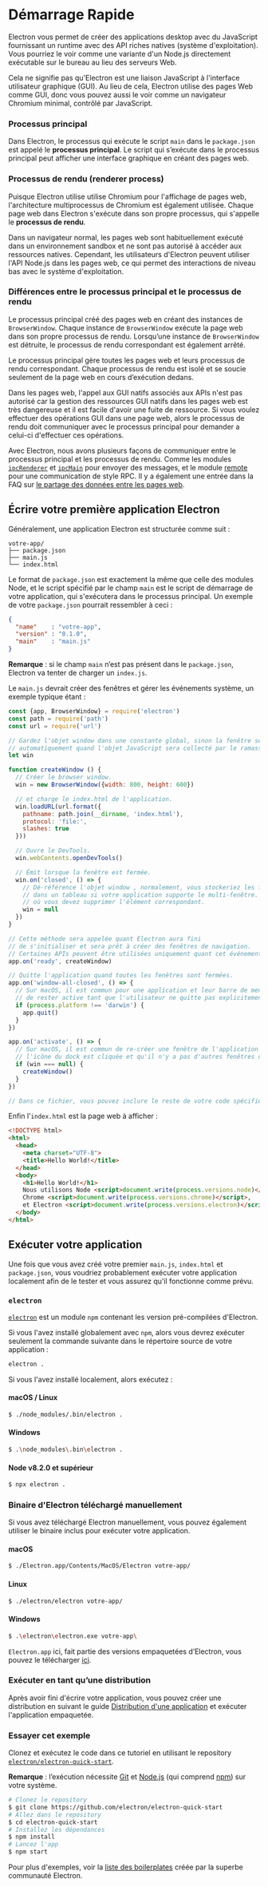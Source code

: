 # Démarrage Rapide

Electron vous permet de créer des applications desktop avec du JavaScript fournissant un runtime avec des API riches natives (système d'exploitation). Vous pourriez le voir comme une variante d'un Node.js directement exécutable sur le bureau au lieu des serveurs Web.

Cela ne signifie pas qu'Electron est une liaison JavaScript à l'interface utilisateur graphique (GUI). Au lieu de cela, Electron utilise des pages Web comme GUI, donc vous pouvez aussi le voir comme un navigateur Chromium minimal, contrôlé par JavaScript.

### Processus principal

Dans Electron, le processus qui exécute le script `main` dans le `package.json` est appelé le **processus principal**. Le script qui s’exécute dans le processus principal peut afficher une interface graphique en créant des pages web.

### Processus de rendu (renderer process)

Puisque Electron utilise utilise Chromium pour l'affichage de pages web, l'architecture multiprocessus de Chromium est également utilisée. Chaque page web dans Electron s'exécute dans son propre processus, qui s'appelle le **processus de rendu**.

Dans un navigateur normal, les pages web sont habituellement exécuté dans un environnement sandbox et ne sont pas autorisé à accéder aux ressources natives. Cependant, les utilisateurs d'Electron peuvent utiliser l'API Node.js dans les pages web, ce qui permet des interactions de niveau bas avec le système d'exploitation.

### Différences entre le processus principal et le processus de rendu

Le processus principal créé des pages web en créant des instances de `BrowserWindow`. Chaque instance de `BrowserWindow` exécute la page web dans son propre processus de rendu. Lorsqu’une instance de `BrowserWindow` est détruite, le processus de rendu correspondant est également arrêté.

Le processus principal gère toutes les pages web et leurs processus de rendu correspondant. Chaque processus de rendu est isolé et se soucie seulement de la page web en cours d’exécution dedans.

Dans les pages web, l'appel aux GUI natifs associés aux APIs n'est pas autorisé car la gestion des ressources GUI natifs dans les pages web est très dangereuse et il est facile d'avoir une fuite de ressource. Si vous voulez effectuer des opérations GUI dans une page web, alors le processus de rendu doit communiquer avec le processus principal pour demander a celui-ci d'effectuer ces opérations.

Avec Electron, nous avons plusieurs façons de communiquer entre le processus principal et les processus de rendu. Comme les modules [`ipcRenderer`](../api/ipc-renderer.md) et [`ipcMain`](../api/ipc-main.md) pour envoyer des messages, et le module [remote](../api/remote.md) pour une communication de style RPC. Il y a également une entrée dans la FAQ sur [le partage des données entre les pages web](../faq.md#how-to-share-data-between-web-pages).

## Écrire votre première application Electron

Généralement, une application Electron est structurée comme suit :

```text
votre-app/
├── package.json
├── main.js
└── index.html
```

Le format de `package.json` est exactement la même que celle des modules Node, et le script spécifié par le champ `main` est le script de démarrage de votre application, qui s'exécutera dans le processus principal. Un exemple de votre `package.json` pourrait ressembler à ceci :

```json
{
  "name"    : "votre-app",
  "version" : "0.1.0",
  "main"    : "main.js"
}
```

**Remarque** : si le champ `main` n’est pas présent dans le `package.json`, Electron va tenter de charger un `index.js`.

Le `main.js` devrait créer des fenêtres et gérer les événements système, un exemple typique étant :

```javascript
const {app, BrowserWindow} = require('electron')
const path = require('path')
const url = require('url')

// Gardez l'objet window dans une constante global, sinon la fenêtre sera fermée
// automatiquement quand l'objet JavaScript sera collecté par le ramasse-miettes.
let win

function createWindow () {
  // Créer le browser window.
  win = new BrowserWindow({width: 800, height: 600})

  // et charge le index.html de l'application.
  win.loadURL(url.format({
    pathname: path.join(__dirname, 'index.html'),
    protocol: 'file:',
    slashes: true
  }))

  // Ouvre le DevTools.
  win.webContents.openDevTools()

  // Émit lorsque la fenêtre est fermée.
  win.on('closed', () => {
    // Dé-référence l'objet window , normalement, vous stockeriez les fenêtres
    // dans un tableau si votre application supporte le multi-fenêtre. C'est le moment
    // où vous devez supprimer l'élément correspondant.
    win = null
  })
}

// Cette méthode sera appelée quant Electron aura fini
// de s'initialiser et sera prêt à créer des fenêtres de navigation.
// Certaines APIs peuvent être utilisées uniquement quant cet événement est émit.
app.on('ready', createWindow)

// Quitte l'application quand toutes les fenêtres sont fermées.
app.on('window-all-closed', () => {
  // Sur macOS, il est commun pour une application et leur barre de menu
  // de rester active tant que l'utilisateur ne quitte pas explicitement avec Cmd + Q
  if (process.platform !== 'darwin') {
    app.quit()
  }
})

app.on('activate', () => {
  // Sur macOS, il est commun de re-créer une fenêtre de l'application quand
  // l'icône du dock est cliquée et qu'il n'y a pas d'autres fenêtres d'ouvertes.
  if (win === null) {
    createWindow()
  }
})

// Dans ce fichier, vous pouvez inclure le reste de votre code spécifique au processus principal. Vous pouvez également le mettre dans des fichiers séparés et les inclure ici.
```

Enfin l'`index.html` est la page web à afficher :

```html
<!DOCTYPE html>
<html>
  <head>
    <meta charset="UTF-8">
    <title>Hello World!</title>
  </head>
  <body>
    <h1>Hello World!</h1>
    Nous utilisons Node <script>document.write(process.versions.node)</script>,
    Chrome <script>document.write(process.versions.chrome)</script>,
    et Electron <script>document.write(process.versions.electron)</script>.
  </body>
</html>
```

## Exécuter votre application

Une fois que vous avez créé votre premier `main.js`, `index.html` et `package.json`, vous voudriez probablement exécuter votre application localement afin de le tester et vous assurez qu’il fonctionne comme prévu.

### `electron`

[`electron`](https://github.com/electron-userland/electron-prebuilt) est un module `npm` contenant les version pré-compilées d'Electron.

Si vous l'avez installé globalement avec `npm`, alors vous devrez exécuter seulement la commande suivante dans le répertoire source de votre application :

```sh
electron .
```

Si vous l'avez installé localement, alors exécutez :

#### macOS / Linux

```sh
$ ./node_modules/.bin/electron .
```

#### Windows

```sh
$ .\node_modules\.bin\electron .
```

#### Node v8.2.0 et supérieur

```sh
$ npx electron .
```

### Binaire d'Electron téléchargé manuellement

Si vous avez téléchargé Electron manuellement, vous pouvez également utiliser le binaire inclus pour exécuter votre application.

#### macOS

```sh
$ ./Electron.app/Contents/MacOS/Electron votre-app/
```

#### Linux

```sh
$ ./electron/electron votre-app/
```

#### Windows

```sh
$ .\electron\electron.exe votre-app\
```

`Electron.app` ici, fait partie des versions empaquetées d’Electron, vous pouvez le télécharger [ici](https://github.com/electron/electron/releases).

### Exécuter en tant qu’une distribution

Après avoir fini d'écrire votre application, vous pouvez créer une distribution en suivant le guide [Distribution d'une application](./application-distribution.md) et exécuter l'application empaquetée.

### Essayer cet exemple

Clonez et exécutez le code dans ce tutoriel en utilisant le repository [`electron/electron-quick-start`](https://github.com/electron/electron-quick-start).

**Remarque** : l’exécution nécessite [Git](https://git-scm.com) et [Node.js](https://nodejs.org/en/download/) (qui comprend [npm](https://npmjs.org)) sur votre système.

```sh
# Clonez le repository
$ git clone https://github.com/electron/electron-quick-start
# Allez dans le repository
$ cd electron-quick-start
# Installez les dépendances
$ npm install
# Lancez l'app
$ npm start
```

Pour plus d'exemples, voir la [liste des boilerplates](https://electronjs.org/community#boilerplates) créée par la superbe communauté Electron.